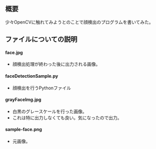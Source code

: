 ## 概要
少々OpenCVに触れてみようとのことで顔検出のプログラムを書いてみた。

## ファイルについての説明

#### face.jpg
- 顔検出処理が終わった後に出力される画像。

#### faceDetectionSample.py
- 顔検出を行うPythonファイル

#### grayFaceImg.jpg
- 白黒のグレースケールを行った画像。
- これは特に出力しなくても良い。気になったので出力。

#### sample-face.png
- 元画像。
